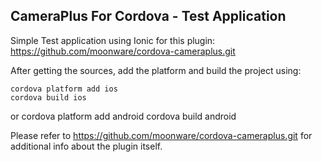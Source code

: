 ## CameraPlus For Cordova - Test Application ##

Simple Test application using Ionic for this plugin:
    https://github.com/moonware/cordova-cameraplus.git
    
After getting the sources, add the platform and build the project using:

    cordova platform add ios
    cordova build ios
or
    cordova platform add android
    cordova build android

Please refer to https://github.com/moonware/cordova-cameraplus.git for additional info about the plugin itself.
